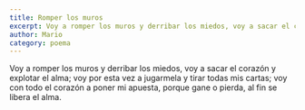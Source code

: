 ```yaml
---
title: Romper los muros
excerpt: Voy a romper los muros y derribar los miedos, voy a sacar el corazón y explotar el alma
author: Mario
category: poema
---
```


Voy a romper los muros y derribar los miedos, voy a sacar el corazón y explotar el alma; 
voy por esta vez a jugarmela y tirar todas mis cartas; voy con todo el corazón a poner 
mi apuesta, porque gane o pierda, al fin se libera el alma.

